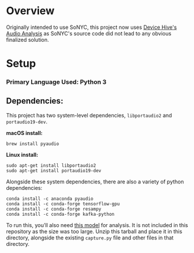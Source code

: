 # Overview

Originally intended to use SoNYC, this project now uses [Device Hive's Audio Analysis](https://github.com/devicehive/devicehive-audio-analysis) as SoNYC's source code did not lead to any obvious finalized solution.

# Setup

### Primary Language Used: Python 3

## Dependencies:

This project has two system-level dependencies, `libportaudio2` and `portaudio19-dev`.

**macOS install:**

	brew install pyaudio

**Linux install:**

	sudo apt-get install libportaudio2
	sudo apt-get install portaudio19-dev

Alongside these system dependencies, there are also a variety of python dependencies:

	conda install -c anaconda pyaudio
	conda install -c conda-forge tensorflow-gpu
	conda install -c conda-forge resampy
	conda install -c conda-forge kafka-python
	

To run this, you'll also need [this model](https://s3.amazonaws.com/audioanalysis/models.tar.gz) for analysis. It is not included in this repository as the size was too large. Unzip this tarball and place it in this directory, alongside the existing `capture.py` file and other files in that directory.
